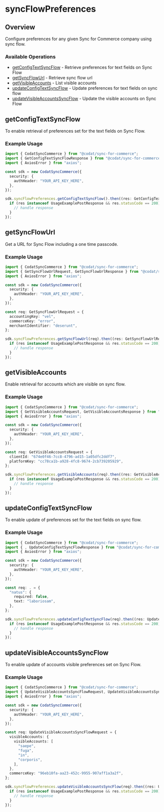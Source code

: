 # syncFlowPreferences

## Overview

Configure preferences for any given Sync for Commerce company using sync flow.

### Available Operations

* [getConfigTextSyncFlow](#getconfigtextsyncflow) - Retrieve preferences for text fields on Sync Flow
* [getSyncFlowUrl](#getsyncflowurl) - Retrieve sync flow url
* [getVisibleAccounts](#getvisibleaccounts) - List visible accounts
* [updateConfigTextSyncFlow](#updateconfigtextsyncflow) - Update preferences for text fields on sync flow
* [updateVisibleAccountsSyncFlow](#updatevisibleaccountssyncflow) - Update the visible accounts on Sync Flow

## getConfigTextSyncFlow

To enable retrieval of preferences set for the text fields on Sync Flow.

### Example Usage

```typescript
import { CodatSyncCommerce } from "@codat/sync-for-commerce";
import { GetConfigTextSyncFlowResponse } from "@codat/sync-for-commerce/dist/sdk/models/operations";
import { AxiosError } from "axios";

const sdk = new CodatSyncCommerce({
  security: {
    authHeader: "YOUR_API_KEY_HERE",
  },
});

sdk.syncFlowPreferences.getConfigTextSyncFlow().then((res: GetConfigTextSyncFlowResponse | AxiosError) => {
  if (res instanceof UsageExamplePostResponse && res.statusCode == 200) {
    // handle response
  }
});
```

## getSyncFlowUrl

Get a URL for Sync Flow including a one time passcode.

### Example Usage

```typescript
import { CodatSyncCommerce } from "@codat/sync-for-commerce";
import { GetSyncFlowUrlRequest, GetSyncFlowUrlResponse } from "@codat/sync-for-commerce/dist/sdk/models/operations";
import { AxiosError } from "axios";

const sdk = new CodatSyncCommerce({
  security: {
    authHeader: "YOUR_API_KEY_HERE",
  },
});

const req: GetSyncFlowUrlRequest = {
  accountingKey: "vel",
  commerceKey: "error",
  merchantIdentifier: "deserunt",
};

sdk.syncFlowPreferences.getSyncFlowUrl(req).then((res: GetSyncFlowUrlResponse | AxiosError) => {
  if (res instanceof UsageExamplePostResponse && res.statusCode == 200) {
    // handle response
  }
});
```

## getVisibleAccounts

Enable retrieval for accounts which are visible on sync flow.

### Example Usage

```typescript
import { CodatSyncCommerce } from "@codat/sync-for-commerce";
import { GetVisibleAccountsRequest, GetVisibleAccountsResponse } from "@codat/sync-for-commerce/dist/sdk/models/operations";
import { AxiosError } from "axios";

const sdk = new CodatSyncCommerce({
  security: {
    authHeader: "YOUR_API_KEY_HERE",
  },
});

const req: GetVisibleAccountsRequest = {
  clientId: "674e0f46-7cc8-4796-ad15-1a05dfc2ddf7",
  platformKey: "cc78ca1b-a928-4fc8-9674-2cb739205929",
};

sdk.syncFlowPreferences.getVisibleAccounts(req).then((res: GetVisibleAccountsResponse | AxiosError) => {
  if (res instanceof UsageExamplePostResponse && res.statusCode == 200) {
    // handle response
  }
});
```

## updateConfigTextSyncFlow

To enable update of preferences set for the text fields on sync flow.

### Example Usage

```typescript
import { CodatSyncCommerce } from "@codat/sync-for-commerce";
import { , UpdateConfigTextSyncFlowResponse } from "@codat/sync-for-commerce/dist/sdk/models/operations";
import { AxiosError } from "axios";

const sdk = new CodatSyncCommerce({
  security: {
    authHeader: "YOUR_API_KEY_HERE",
  },
});

const req: . = {
  "natus": {
    required: false,
    text: "laboriosam",
  },
};

sdk.syncFlowPreferences.updateConfigTextSyncFlow(req).then((res: UpdateConfigTextSyncFlowResponse | AxiosError) => {
  if (res instanceof UsageExamplePostResponse && res.statusCode == 200) {
    // handle response
  }
});
```

## updateVisibleAccountsSyncFlow

To enable update of accounts visible preferences set on Sync Flow.

### Example Usage

```typescript
import { CodatSyncCommerce } from "@codat/sync-for-commerce";
import { UpdateVisibleAccountsSyncFlowRequest, UpdateVisibleAccountsSyncFlowResponse } from "@codat/sync-for-commerce/dist/sdk/models/operations";
import { AxiosError } from "axios";

const sdk = new CodatSyncCommerce({
  security: {
    authHeader: "YOUR_API_KEY_HERE",
  },
});

const req: UpdateVisibleAccountsSyncFlowRequest = {
  visibleAccounts: {
    visibleAccounts: [
      "saepe",
      "fuga",
      "in",
      "corporis",
    ],
  },
  commerceKey: "96eb10fa-aa23-452c-9955-907aff1a3a2f",
};

sdk.syncFlowPreferences.updateVisibleAccountsSyncFlow(req).then((res: UpdateVisibleAccountsSyncFlowResponse | AxiosError) => {
  if (res instanceof UsageExamplePostResponse && res.statusCode == 200) {
    // handle response
  }
});
```
